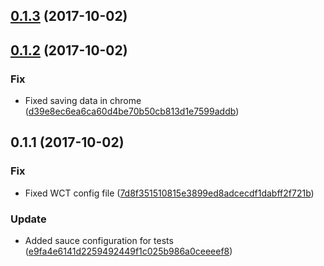 <a name="0.1.3"></a>
## [0.1.3](https://github.com/advanced-rest-client/arc-onboarding/compare/0.1.2...0.1.3) (2017-10-02)




<a name="0.1.2"></a>
## [0.1.2](https://github.com/advanced-rest-client/arc-onboarding/compare/0.1.1...0.1.2) (2017-10-02)


### Fix

* Fixed saving data in chrome ([d39e8ec6ea6ca60d4be70b50cb813d1e7599addb](https://github.com/advanced-rest-client/arc-onboarding/commit/d39e8ec6ea6ca60d4be70b50cb813d1e7599addb))



<a name="0.1.1"></a>
## 0.1.1 (2017-10-02)


### Fix

* Fixed WCT config file ([7d8f351510815e3899ed8adcecdf1dabff2f721b](https://github.com/advanced-rest-client/arc-onboarding/commit/7d8f351510815e3899ed8adcecdf1dabff2f721b))

### Update

* Added sauce configuration for tests ([e9fa4e6141d2259492449f1c025b986a0ceeeef8](https://github.com/advanced-rest-client/arc-onboarding/commit/e9fa4e6141d2259492449f1c025b986a0ceeeef8))



